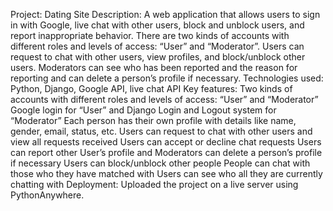 Project: Dating Site
Description: A web application that allows users to sign in with Google, live chat with other users, block and unblock users, and report inappropriate behavior. There are two kinds of accounts with different roles and levels of access: “User” and “Moderator”. Users can request to chat with other users, view profiles, and block/unblock other users. Moderators can see who has been reported and the reason for reporting and can delete a person’s profile if necessary.
Technologies used: Python, Django, Google API, live chat API
Key features:
Two kinds of accounts with different roles and levels of access: “User” and “Moderator”
Google login for “User” and Django Login and Logout system for “Moderator”
Each person has their own profile with details like name, gender, email, status, etc.
Users can request to chat with other users and view all requests received
Users can accept or decline chat requests
Users can report other User’s profile and Moderators can delete a person’s profile if necessary
Users can block/unblock other people
People can chat with those who they have matched with
Users can see who all they are currently chatting with
Deployment: Uploaded the project on a live server using PythonAnywhere.
